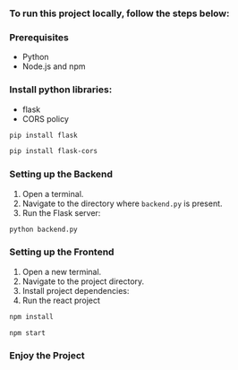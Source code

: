 ### To run this project locally, follow the steps below:

### Prerequisites

- Python 
- Node.js and npm 

### Install python libraries:
- flask
- CORS policy

```bash
pip install flask
```
```bash
pip install flask-cors
```


### Setting up the Backend

1. Open a terminal.
2. Navigate to the directory where `backend.py` is present.
3. Run the Flask server:

```bash
python backend.py
```

### Setting up the Frontend
1. Open a new terminal.
2. Navigate to the project directory.
3. Install project dependencies:
4. Run the react project

```bash
npm install
```

```bash
npm start
```

### Enjoy the Project

